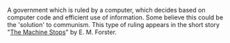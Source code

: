 
A government which is ruled by a computer, which decides based on computer code and efficient use of information. Some believe this could be the 'solution' to communism. This type of ruling appears in the short story "[The Machine Stops](https://en.wikipedia.org/wiki/The_Machine_Stops)" by E. M. Forster.
